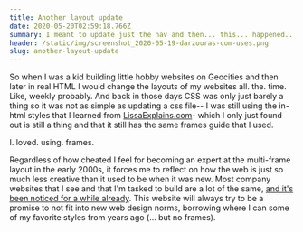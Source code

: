```yaml
---
title: Another layout update
date: 2020-05-20T02:59:18.766Z
summary: I meant to update just the nav and then... this... happened....
header: /static/img/screenshot_2020-05-19-darzouras-com-uses.png
slug: another-layout-update
---
```

So when I was a kid building little hobby websites on Geocities and then later in real HTML I would change the layouts of my websites all. the. time. Like, weekly probably. And back in those days CSS was only just barely a thing so it was not as simple as updating a css file-- I was still using the in-html styles that I learned from [LissaExplains.com](http://www.lissaexplains.com/)- which I only just found out is still a thing and that it still has the same frames guide that I used.

I. loved. using. frames.

Regardless of how cheated I feel for becoming an expert at the multi-frame layout in the early 2000s, it forces me to reflect on how the web is just so much less creative than it used to be when it was new. Most company websites that I see and that I'm tasked to build are a lot of the same, [and it's been noticed for a while already](https://modus.medium.com/on-the-visual-weariness-of-the-web-8af1c969ce73). This website will always try to be a promise to not fit into new web design norms, borrowing where I can some of my favorite styles from years ago (... but no frames).
